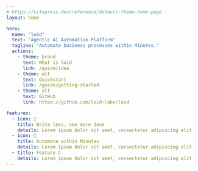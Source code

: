 ```yaml
---
# https://vitepress.dev/reference/default-theme-home-page
layout: home

hero:
  name: "loid"
  text: "Agentic AI Automation Platform"
  tagline: "Automate business processes within Minutes."
  actions:
    - theme: brand
      text: What is loid
      link: /guide/idea
    - theme: alt
      text: Quickstart
      link: /guide/getting-started
    - theme: alt
      text: GitHub
      link: https://github.com/loid-labs/loid

features:
  - icon: 🧠
    title: Write less, see more done
    details: Lorem ipsum dolor sit amet, consectetur adipiscing elit
  - icon: 🚀
    title: Automate within Minutes
    details: Lorem ipsum dolor sit amet, consectetur adipiscing elit
  - title: Feature C
    details: Lorem ipsum dolor sit amet, consectetur adipiscing elit
---
```


